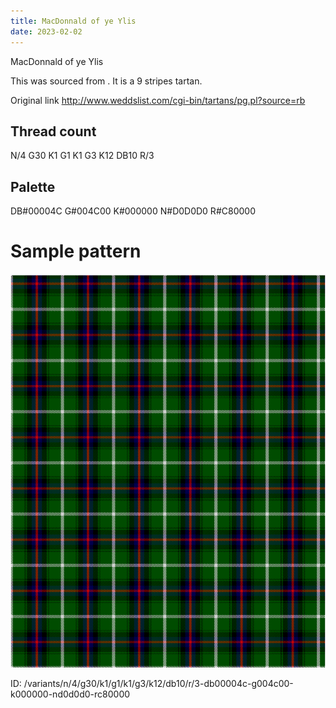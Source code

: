 ```yaml
---
title: MacDonnald of ye Ylis
date: 2023-02-02
---
```

MacDonnald of ye Ylis

This was sourced from <no value>.  It is a 9 stripes tartan.

Original link http://www.weddslist.com/cgi-bin/tartans/pg.pl?source=rb

## Thread count
N/4 G30 K1 G1 K1 G3 K12 DB10 R/3

## Palette
DB#00004C G#004C00 K#000000 N#D0D0D0 R#C80000

# Sample pattern

![Tartan detail](tartan.png "N/4 G30 K1 G1 K1 G3 K12 DB10 R/3 tartan")

ID: /variants/n/4/g30/k1/g1/k1/g3/k12/db10/r/3-db00004c-g004c00-k000000-nd0d0d0-rc80000